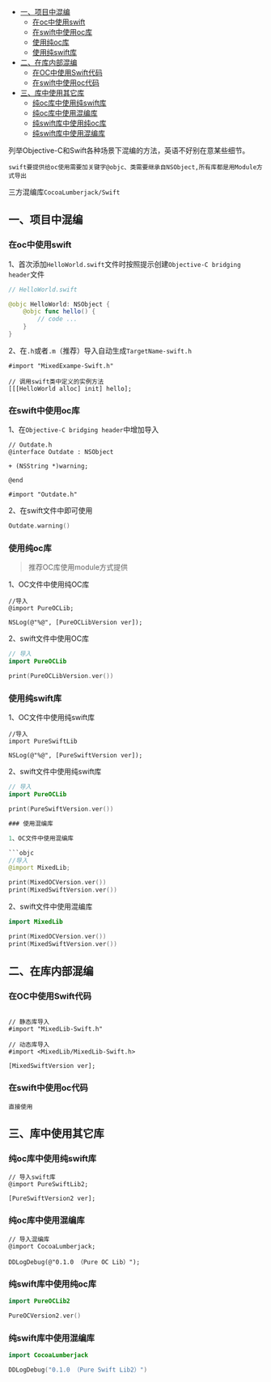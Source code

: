 <!--ts-->
   * [一、项目中混编](#一项目中混编)
      * [在oc中使用swift](#在oc中使用swift)
      * [在swift中使用oc库](#在swift中使用oc库)
      * [使用纯oc库](#使用纯oc库)
      * [使用纯swift库](#使用纯swift库)
   * [二、在库内部混编](#二在库内部混编)
      * [在OC中使用Swift代码](#在oc中使用swift代码)
      * [在swift中使用oc代码](#在swift中使用oc代码)
   * [三、库中使用其它库](#三库中使用其它库)
      * [纯oc库中使用纯swift库](#纯oc库中使用纯swift库)
      * [纯oc库中使用混编库](#纯oc库中使用混编库)
      * [纯swift库中使用纯oc库](#纯swift库中使用纯oc库)
      * [纯swift库中使用混编库](#纯swift库中使用混编库)

<!-- Added by: rakeyang, at: 2021年11月 5日 星期五 10时44分55秒 CST -->

<!--te-->

列举Objective-C和Swift各种场景下混编的方法，英语不好别在意某些细节。

`swift要提供给oc使用需要加关键字@objc、类需要继承自NSObject,所有库都是用Module方式导出`

三方混编库`CocoaLumberjack/Swift`

## 一、项目中混编

### 在oc中使用swift

1、首次添加`HelloWorld.swift`文件时按照提示创建`Objective-C bridging header`文件

```swift
// HelloWorld.swift

@objc HelloWorld: NSObject {
    @objc func hello() {
        // code ...
    }
}

```

2、在`.h`或者`.m`（推荐）导入自动生成`TargetName-swift.h`

```objc
#import "MixedExampe-Swift.h"

// 调用swift类中定义的实例方法
[[[HelloWorld alloc] init] hello];
```

### 在swift中使用oc库

1、在`Objective-C bridging header`中增加导入

```objc
// Outdate.h
@interface Outdate : NSObject

+ (NSString *)warning;

@end
```

```objc
#import "Outdate.h"
```

2、在swift文件中即可使用

```swift
Outdate.warning()
```

### 使用纯oc库

> 推荐OC库使用module方式提供

1、OC文件中使用纯OC库

```objc
//导入
@import PureOCLib;

NSLog(@"%@", [PureOCLibVersion ver]);

```

2、swift文件中使用OC库

```swift
// 导入
import PureOCLib

print(PureOCLibVersion.ver())
```

### 使用纯swift库

1、OC文件中使用纯swift库

```objc
//导入
import PureSwiftLib

NSLog(@"%@", [PureSwiftVersion ver]);

```

2、swift文件中使用纯swift库

```swift
// 导入
import PureOCLib

print(PureSwiftVersion.ver())

### 使用混编库

1、OC文件中使用混编库

```objc
//导入
@import MixedLib;

print(MixedOCVersion.ver())        
print(MixedSwiftVersion.ver())
```

2、swift文件中使用混编库

```swift
import MixedLib

print(MixedOCVersion.ver())        
print(MixedSwiftVersion.ver())
```

## 二、在库内部混编

### 在OC中使用Swift代码

```objc

// 静态库导入
#import "MixedLib-Swift.h"

// 动态库导入
#import <MixedLib/MixedLib-Swift.h>

[MixedSwiftVersion ver];
```

### 在swift中使用oc代码

`直接使用`

## 三、库中使用其它库

### 纯oc库中使用纯swift库

```objc
// 导入swift库
@import PureSwiftLib2;

[PureSwiftVersion2 ver];
```
### 纯oc库中使用混编库

```objc
// 导入混编库
@import CocoaLumberjack;

DDLogDebug(@"0.1.0 （Pure OC Lib）");
```

### 纯swift库中使用纯oc库

```swift
import PureOCLib2

PureOCVersion2.ver()
```

### 纯swift库中使用混编库

```swift
import CocoaLumberjack

DDLogDebug("0.1.0 （Pure Swift Lib2）")
```